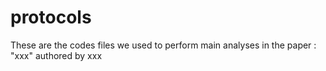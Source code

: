 # protocols
These are the codes files we used to perform main analyses in the paper : "xxx" authored by xxx
